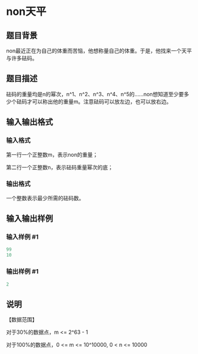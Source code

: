 # non天平

## 题目背景

non最近正在为自己的体重而苦恼，他想称量自己的体重。于是，他找来一个天平与许多砝码。

## 题目描述

砝码的重量均是n的幂次，n^1、n^2、n^3、n^4、n^5的……non想知道至少要多少个砝码才可以称出他的重量m。注意砝码可以放左边，也可以放右边。

## 输入输出格式

### 输入格式

第一行一个正整数m，表示non的重量；

第二行一个正整数n，表示砝码重量幂次的底；

### 输出格式

一个整数表示最少所需的砝码数。

## 输入输出样例

### 输入样例 #1

```cpp
99
10

```
### 输出样例 #1

```cpp
2
```


## 说明

【数据范围】

对于30%的数据点，m <= 2^63 - 1

对于100%的数据点，0 <= m <= 10^10000, 0 < n <= 10000


